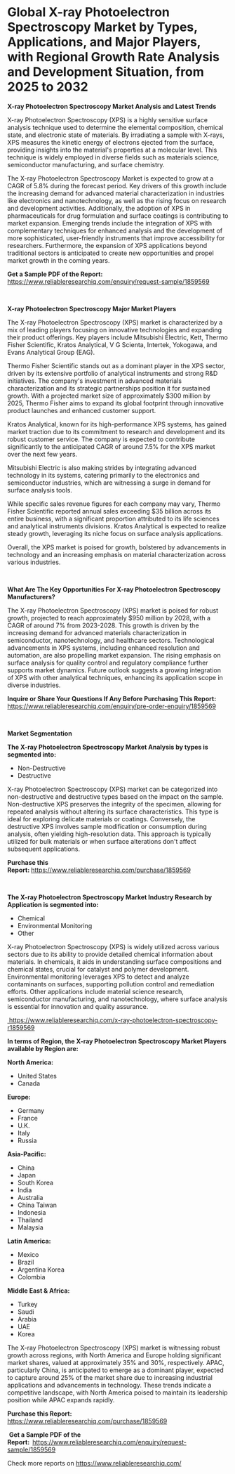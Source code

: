 <p><h1>Global X-ray Photoelectron Spectroscopy Market by Types, Applications, and Major Players, with Regional Growth Rate Analysis and Development Situation, from 2025 to 2032</h1></p><p><strong>X-ray Photoelectron Spectroscopy Market Analysis and Latest Trends</strong></p>
<p><p>X-ray Photoelectron Spectroscopy (XPS) is a highly sensitive surface analysis technique used to determine the elemental composition, chemical state, and electronic state of materials. By irradiating a sample with X-rays, XPS measures the kinetic energy of electrons ejected from the surface, providing insights into the material's properties at a molecular level. This technique is widely employed in diverse fields such as materials science, semiconductor manufacturing, and surface chemistry.</p><p>The X-ray Photoelectron Spectroscopy Market is expected to grow at a CAGR of 5.8% during the forecast period. Key drivers of this growth include the increasing demand for advanced material characterization in industries like electronics and nanotechnology, as well as the rising focus on research and development activities. Additionally, the adoption of XPS in pharmaceuticals for drug formulation and surface coatings is contributing to market expansion. Emerging trends include the integration of XPS with complementary techniques for enhanced analysis and the development of more sophisticated, user-friendly instruments that improve accessibility for researchers. Furthermore, the expansion of XPS applications beyond traditional sectors is anticipated to create new opportunities and propel market growth in the coming years.</p></p>
<p><strong>Get a Sample PDF of the Report:&nbsp;</strong> <a href="https://www.reliableresearchiq.com/enquiry/request-sample/1859569?utm_campaign=2290&utm_medium=2&utm_source=Github&utm_content=ia&utm_term=28022025&utm_id=x-ray-photoelectron-spectroscopy">https://www.reliableresearchiq.com/enquiry/request-sample/1859569</a></p>
<p>&nbsp;</p>
<p><strong>X-ray Photoelectron Spectroscopy Major Market Players</strong></p>
<p><p>The X-ray Photoelectron Spectroscopy (XPS) market is characterized by a mix of leading players focusing on innovative technologies and expanding their product offerings. Key players include Mitsubishi Electric, Kett, Thermo Fisher Scientific, Kratos Analytical, V G Scienta, Intertek, Yokogawa, and Evans Analytical Group (EAG). </p><p>Thermo Fisher Scientific stands out as a dominant player in the XPS sector, driven by its extensive portfolio of analytical instruments and strong R&D initiatives. The company's investment in advanced materials characterization and its strategic partnerships position it for sustained growth. With a projected market size of approximately $300 million by 2025, Thermo Fisher aims to expand its global footprint through innovative product launches and enhanced customer support.</p><p>Kratos Analytical, known for its high-performance XPS systems, has gained market traction due to its commitment to research and development and its robust customer service. The company is expected to contribute significantly to the anticipated CAGR of around 7.5% for the XPS market over the next few years.</p><p>Mitsubishi Electric is also making strides by integrating advanced technology in its systems, catering primarily to the electronics and semiconductor industries, which are witnessing a surge in demand for surface analysis tools. </p><p>While specific sales revenue figures for each company may vary, Thermo Fisher Scientific reported annual sales exceeding $35 billion across its entire business, with a significant proportion attributed to its life sciences and analytical instruments divisions. Kratos Analytical is expected to realize steady growth, leveraging its niche focus on surface analysis applications.</p><p>Overall, the XPS market is poised for growth, bolstered by advancements in technology and an increasing emphasis on material characterization across various industries.</p></p>
<p>&nbsp;</p>
<p><strong>What Are The Key Opportunities For X-ray Photoelectron Spectroscopy Manufacturers?</strong></p>
<p><p>The X-ray Photoelectron Spectroscopy (XPS) market is poised for robust growth, projected to reach approximately $950 million by 2028, with a CAGR of around 7% from 2023-2028. This growth is driven by the increasing demand for advanced materials characterization in semiconductor, nanotechnology, and healthcare sectors. Technological advancements in XPS systems, including enhanced resolution and automation, are also propelling market expansion. The rising emphasis on surface analysis for quality control and regulatory compliance further supports market dynamics. Future outlook suggests a growing integration of XPS with other analytical techniques, enhancing its application scope in diverse industries.</p></p>
<p><strong>Inquire or Share Your Questions If Any Before Purchasing This Report:</strong> <a href="https://www.reliableresearchiq.com/enquiry/pre-order-enquiry/1859569?utm_campaign=2290&utm_medium=2&utm_source=Github&utm_content=ia&utm_term=28022025&utm_id=x-ray-photoelectron-spectroscopy">https://www.reliableresearchiq.com/enquiry/pre-order-enquiry/1859569</a></p>
<p>&nbsp;</p>
<p><strong>Market Segmentation</strong></p>
<p><strong>The X-ray Photoelectron Spectroscopy Market Analysis by types is segmented into:</strong></p>
<p><ul><li>Non-Destructive</li><li>Destructive</li></ul></p>
<p><p>X-ray Photoelectron Spectroscopy (XPS) market can be categorized into non-destructive and destructive types based on the impact on the sample. Non-destructive XPS preserves the integrity of the specimen, allowing for repeated analysis without altering its surface characteristics. This type is ideal for exploring delicate materials or coatings. Conversely, the destructive XPS involves sample modification or consumption during analysis, often yielding high-resolution data. This approach is typically utilized for bulk materials or when surface alterations don't affect subsequent applications.</p></p>
<p><strong>Purchase this Report:&nbsp;</strong><a href="https://www.reliableresearchiq.com/purchase/1859569?utm_campaign=2290&utm_medium=2&utm_source=Github&utm_content=ia&utm_term=28022025&utm_id=x-ray-photoelectron-spectroscopy">https://www.reliableresearchiq.com/purchase/1859569</a></p>
<p>&nbsp;</p>
<p><strong>The X-ray Photoelectron Spectroscopy Market Industry Research by Application is segmented into:</strong></p>
<p><ul><li>Chemical</li><li>Environmental Monitoring</li><li>Other</li></ul></p>
<p><p>X-ray Photoelectron Spectroscopy (XPS) is widely utilized across various sectors due to its ability to provide detailed chemical information about materials. In chemicals, it aids in understanding surface compositions and chemical states, crucial for catalyst and polymer development. Environmental monitoring leverages XPS to detect and analyze contaminants on surfaces, supporting pollution control and remediation efforts. Other applications include material science research, semiconductor manufacturing, and nanotechnology, where surface analysis is essential for innovation and quality assurance.</p></p>
<p><a href="https://www.reliableresearchiq.com/x-ray-photoelectron-spectroscopy-r1859569?utm_campaign=2290&utm_medium=2&utm_source=Github&utm_content=ia&utm_term=28022025&utm_id=x-ray-photoelectron-spectroscopy">&nbsp;https://www.reliableresearchiq.com/x-ray-photoelectron-spectroscopy-r1859569</a></p>
<p><strong>In terms of Region, the X-ray Photoelectron Spectroscopy Market Players available by Region are:</strong></p>
<p>
    <p> <strong> North America: </strong>
        <ul>
            <li>United States</li>
            <li>Canada</li>
        </ul>
        </p> 
    <p> <strong> Europe: </strong>
        <ul>
            <li>Germany</li>
            <li>France</li>
            <li>U.K.</li>
            <li>Italy</li>
            <li>Russia</li>
        </ul>
        </p> 
    <p> <strong> Asia-Pacific: </strong>
        <ul>
            <li>China</li>
            <li>Japan</li>
            <li>South Korea</li>
            <li>India</li>
            <li>Australia</li>
            <li>China Taiwan</li>
            <li>Indonesia</li>
            <li>Thailand</li>
            <li>Malaysia</li>
        </ul>
        </p> 
    <p> <strong> Latin America: </strong>
        <ul>
            <li>Mexico</li>
            <li>Brazil</li>
            <li>Argentina Korea</li>
            <li>Colombia</li>
        </ul>
        </p> 
    <p> <strong> Middle East & Africa: </strong>
        <ul>
            <li>Turkey</li>
            <li>Saudi</li>
            <li>Arabia</li>
            <li>UAE</li>
            <li>Korea</li>
        </ul>
    </p>
    </p>
<p><p>The X-ray Photoelectron Spectroscopy (XPS) market is witnessing robust growth across regions, with North America and Europe holding significant market shares, valued at approximately 35% and 30%, respectively. APAC, particularly China, is anticipated to emerge as a dominant player, expected to capture around 25% of the market share due to increasing industrial applications and advancements in technology. These trends indicate a competitive landscape, with North America poised to maintain its leadership position while APAC expands rapidly.</p></p>
<p><strong>Purchase this Report: </strong><a href="https://www.reliableresearchiq.com/purchase/1859569?utm_campaign=2290&utm_medium=2&utm_source=Github&utm_content=ia&utm_term=28022025&utm_id=x-ray-photoelectron-spectroscopy">https://www.reliableresearchiq.com/purchase/1859569</a></p>
<p>&nbsp;<strong>Get a Sample PDF of the Report:&nbsp;&nbsp;</strong><a href="https://www.reliableresearchiq.com/enquiry/request-sample/1859569?utm_campaign=2290&utm_medium=2&utm_source=Github&utm_content=ia&utm_term=28022025&utm_id=x-ray-photoelectron-spectroscopy">https://www.reliableresearchiq.com/enquiry/request-sample/1859569</a></p>
<p><strong></strong></p>
<p>Check more reports on <a href="https://www.reliableresearchiq.com/?utm_campaign=2290&utm_medium=2&utm_source=Github&utm_content=ia&utm_term=28022025&utm_id=x-ray-photoelectron-spectroscopy">https://www.reliableresearchiq.com/</a></p>